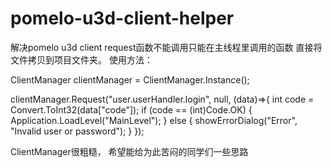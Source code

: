 pomelo-u3d-client-helper
========================

解决pomelo u3d client request函数不能调用只能在主线程里调用的函数
直接将文件拷贝到项目文件夹。
使用方法：

ClientManager clientManager = ClientManager.Instance();

clientManager.Request("user.userHandler.login", null, (data)=>{
	int code = Convert.ToInt32(data["code"]);
	if (code == (int)Code.OK) {
		Application.LoadLevel("MainLevel");
	}
	else {
		showErrorDialog("Error", "Invalid user or password");
	}
});

ClientManager很粗糙， 希望能给为此苦闷的同学们一些思路